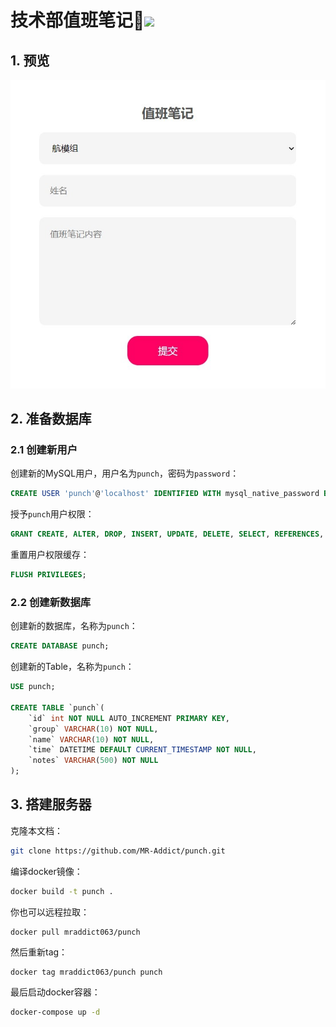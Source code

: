 <h1>技术部值班笔记👻<img src="https://github.com/MR-Addict/punch/actions/workflows/server.yml/badge.svg?branch=main"/></h1>

## 1. 预览

![Punch](images/Punch.jpg)

## 2. 准备数据库

### 2.1 创建新用户

创建新的MySQL用户，用户名为`punch`，密码为`password`：

```sql
CREATE USER 'punch'@'localhost' IDENTIFIED WITH mysql_native_password BY 'password';
```

授予`punch`用户权限：

```sql
GRANT CREATE, ALTER, DROP, INSERT, UPDATE, DELETE, SELECT, REFERENCES, RELOAD on *.* TO 'punch'@'localhost' WITH GRANT OPTION;
```

重置用户权限缓存：

```sql
FLUSH PRIVILEGES;
```

### 2.2 创建新数据库

创建新的数据库，名称为`punch`：

```sql
CREATE DATABASE punch;
```

创建新的Table，名称为`punch`：

```sql
USE punch;

CREATE TABLE `punch`(
    `id` int NOT NULL AUTO_INCREMENT PRIMARY KEY,
    `group` VARCHAR(10) NOT NULL,
    `name` VARCHAR(10) NOT NULL,
    `time` DATETIME DEFAULT CURRENT_TIMESTAMP NOT NULL,
    `notes` VARCHAR(500) NOT NULL
);
```

## 3. 搭建服务器

克隆本文档：

```bash
git clone https://github.com/MR-Addict/punch.git
```

编译docker镜像：

```bash
docker build -t punch .
```

你也可以远程拉取：

```bash
docker pull mraddict063/punch
```

然后重新tag：

```
docker tag mraddict063/punch punch
```

最后启动docker容器：

```bash
docker-compose up -d
```
